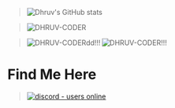 > ![Dhruv's GitHub stats](https://github-readme-stats.vercel.app/api?username=DHRUV-CODER&show_icons=true&theme=dracula)

> <p><img align="center" src="https://github-readme-streak-stats.herokuapp.com/?user=DHRUV-CODER&theme=dracula" alt="DHRUV-CODER" /></p>

> <p><img align="left" src="https://github-profile-trophy.vercel.app/?username=DHRUV-CODER&theme=dracula" alt="DHRUV-CODERdd!!!" /></p>
>
> <p><img align="center" src="https://github-readme-stats.vercel.app/api/top-langs/?username=DHRUV-CODER&theme=dracula" alt="DHRUV-CODER!!!" /></p>


# Find Me Here 
> </p>
> <p align="left">
> <a href="https://discord.gg/j2NeBaCWYy">
> <img src="https://img.shields.io/discord/790595270438027295?style=for-the-badge" alt="discord - users online" />
> </a>
> </p>


